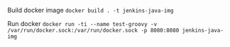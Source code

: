 Build docker image
`docker build . -t jenkins-java-img`

Run docker
`docker run -ti --name test-groovy -v /var/run/docker.sock:/var/run/docker.sock -p 8080:8080 jenkins-java-img`